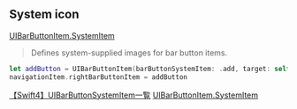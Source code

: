 ## System icon

[UIBarButtonItem.SystemItem](https://developer.apple.com/documentation/uikit/uibarbuttonitem/systemitem)
> Defines system-supplied images for bar button items.

```swift
let addButton = UIBarButtonItem(barButtonSystemItem: .add, target: self, action: #selector(insertNewObject(_:)))
navigationItem.rightBarButtonItem = addButton
```

[【Swift4】UIBarButtonSystemItem一覧](https://qiita.com/shirape/items/bd35acc6b6fc039f3b6c)
[UIBarButtonItem.SystemItem](https://developer.apple.com/documentation/uikit/uibarbuttonitem/systemitem)

